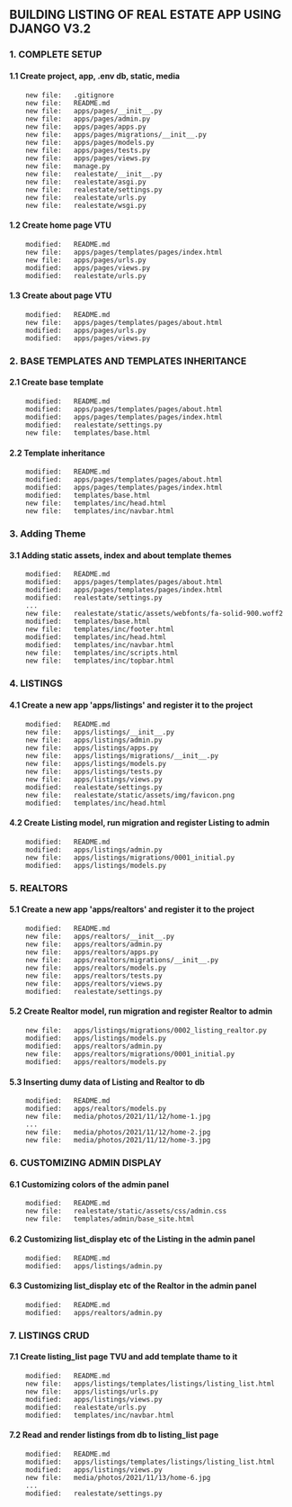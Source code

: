 ## BUILDING LISTING OF REAL ESTATE APP USING DJANGO V3.2


### 1. COMPLETE SETUP

#### 1.1 Create project, app, .env db, static, media

        new file:   .gitignore
        new file:   README.md
        new file:   apps/pages/__init__.py
        new file:   apps/pages/admin.py
        new file:   apps/pages/apps.py
        new file:   apps/pages/migrations/__init__.py
        new file:   apps/pages/models.py
        new file:   apps/pages/tests.py
        new file:   apps/pages/views.py
        new file:   manage.py
        new file:   realestate/__init__.py
        new file:   realestate/asgi.py
        new file:   realestate/settings.py
        new file:   realestate/urls.py
        new file:   realestate/wsgi.py


#### 1.2 Create home page VTU

        modified:   README.md
        new file:   apps/pages/templates/pages/index.html
        new file:   apps/pages/urls.py
        modified:   apps/pages/views.py
        modified:   realestate/urls.py


#### 1.3 Create about page VTU

        modified:   README.md
        new file:   apps/pages/templates/pages/about.html
        modified:   apps/pages/urls.py
        modified:   apps/pages/views.py


### 2. BASE TEMPLATES AND TEMPLATES INHERITANCE

#### 2.1 Create base template

        modified:   README.md
        modified:   apps/pages/templates/pages/about.html
        modified:   apps/pages/templates/pages/index.html
        modified:   realestate/settings.py
        new file:   templates/base.html

#### 2.2 Template inheritance

        modified:   README.md
        modified:   apps/pages/templates/pages/about.html
        modified:   apps/pages/templates/pages/index.html
        modified:   templates/base.html
        new file:   templates/inc/head.html
        new file:   templates/inc/navbar.html


### 3. Adding Theme

#### 3.1 Adding static assets, index and about template themes

        modified:   README.md
        modified:   apps/pages/templates/pages/about.html
        modified:   apps/pages/templates/pages/index.html
        modified:   realestate/settings.py
        ...
        new file:   realestate/static/assets/webfonts/fa-solid-900.woff2
        modified:   templates/base.html
        new file:   templates/inc/footer.html
        modified:   templates/inc/head.html
        modified:   templates/inc/navbar.html
        new file:   templates/inc/scripts.html
        new file:   templates/inc/topbar.html


### 4. LISTINGS

#### 4.1 Create a new app 'apps/listings' and register it to the project

        modified:   README.md
        new file:   apps/listings/__init__.py
        new file:   apps/listings/admin.py
        new file:   apps/listings/apps.py
        new file:   apps/listings/migrations/__init__.py
        new file:   apps/listings/models.py
        new file:   apps/listings/tests.py
        new file:   apps/listings/views.py
        modified:   realestate/settings.py
        new file:   realestate/static/assets/img/favicon.png
        modified:   templates/inc/head.html

#### 4.2 Create Listing model, run migration and register Listing to admin

        modified:   README.md
        modified:   apps/listings/admin.py
        new file:   apps/listings/migrations/0001_initial.py
        modified:   apps/listings/models.py


### 5. REALTORS

#### 5.1 Create a new app 'apps/realtors' and register it to the project

        modified:   README.md
        new file:   apps/realtors/__init__.py
        new file:   apps/realtors/admin.py
        new file:   apps/realtors/apps.py
        new file:   apps/realtors/migrations/__init__.py
        new file:   apps/realtors/models.py
        new file:   apps/realtors/tests.py
        new file:   apps/realtors/views.py
        modified:   realestate/settings.py

#### 5.2 Create Realtor model, run migration and register Realtor to admin

        new file:   apps/listings/migrations/0002_listing_realtor.py
        modified:   apps/listings/models.py
        modified:   apps/realtors/admin.py
        new file:   apps/realtors/migrations/0001_initial.py
        modified:   apps/realtors/models.py


#### 5.3 Inserting dumy data of Listing and Realtor to db

        modified:   README.md
        modified:   apps/realtors/models.py
        new file:   media/photos/2021/11/12/home-1.jpg
        ...
        new file:   media/photos/2021/11/12/home-2.jpg
        new file:   media/photos/2021/11/12/home-3.jpg


### 6. CUSTOMIZING ADMIN DISPLAY

#### 6.1 Customizing colors of the admin panel

        modified:   README.md
        new file:   realestate/static/assets/css/admin.css
        new file:   templates/admin/base_site.html

#### 6.2 Customizing list_display etc of the Listing in the admin panel

        modified:   README.md
        modified:   apps/listings/admin.py

#### 6.3 Customizing list_display etc of the Realtor in the admin panel

        modified:   README.md
        modified:   apps/realtors/admin.py


### 7. LISTINGS CRUD

#### 7.1 Create listing_list page TVU and add template thame to it

        modified:   README.md
        new file:   apps/listings/templates/listings/listing_list.html
        new file:   apps/listings/urls.py
        modified:   apps/listings/views.py
        modified:   realestate/urls.py
        modified:   templates/inc/navbar.html


#### 7.2 Read and render listings from db to listing_list page

        modified:   README.md
        modified:   apps/listings/templates/listings/listing_list.html
        modified:   apps/listings/views.py
        new file:   media/photos/2021/11/13/home-6.jpg
        ...
        modified:   realestate/settings.py































































































































































